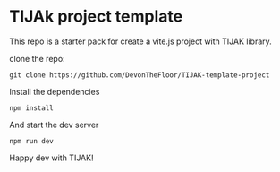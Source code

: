 # TIJAk project template   
   
This repo is a starter pack for create a vite.js project with TIJAK library.

clone the repo:   
```
git clone https://github.com/DevonTheFloor/TIJAK-template-project   
```

Install the dependencies   
```
npm install   
```
   
And start the dev server   
```
npm run dev   
```
   
Happy dev with TIJAK!


